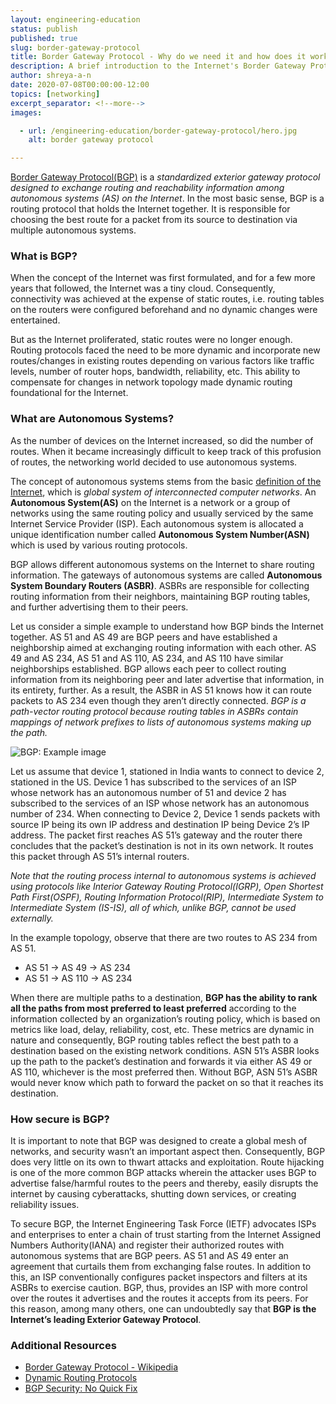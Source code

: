 ```yaml
---
layout: engineering-education
status: publish
published: true
slug: border-gateway-protocol
title: Border Gateway Protocol - Why do we need it and how does it work?
description: A brief introduction to the Internet's Border Gateway Protocol, its functioning, capabilities and importance. 
author: shreya-a-n
date: 2020-07-08T00:00:00-12:00
topics: [networking]
excerpt_separator: <!--more-->
images:

  - url: /engineering-education/border-gateway-protocol/hero.jpg
    alt: border gateway protocol

---
```

[Border Gateway Protocol(BGP)](https://en.wikipedia.org/wiki/Border_Gateway_Protocol) is a *standardized exterior gateway protocol designed to exchange routing and reachability information among autonomous systems (AS) on the Internet*. In the most basic sense, BGP is a routing protocol that holds the Internet together. It is responsible for choosing the best route for a packet from its source to destination via multiple autonomous systems.
<!--more-->

### What is BGP?
When the concept of the Internet was first formulated, and for a few more years that followed, the Internet was a tiny cloud. Consequently, connectivity was achieved at the expense of static routes, i.e. routing tables on the routers were configured beforehand and no dynamic changes were entertained.

But as the Internet proliferated, static routes were no longer enough. Routing protocols faced the need to be more dynamic and incorporate new routes/changes in existing routes depending on various factors like traffic levels, number of router hops, bandwidth, reliability, etc. This ability to compensate for changes in network topology made dynamic routing foundational for the Internet.

### What are Autonomous Systems?
As the number of devices on the Internet increased, so did the number of routes. When it became increasingly difficult to keep track of this profusion of routes, the networking world decided to use autonomous systems.

The concept of autonomous systems stems from the basic [definition of the Internet](https://en.wikipedia.org/wiki/Internet), which is *global system of interconnected computer networks*. An **Autonomous System(AS)** on the Internet is a network or a group of networks using the same routing policy and usually serviced by the same Internet Service Provider (ISP). Each autonomous system is allocated a unique identification number called **Autonomous System Number(ASN)** which is used by various routing protocols.

BGP allows different autonomous systems on the Internet to share routing information. The gateways of autonomous systems are called **Autonomous System Boundary Routers (ASBR)**. ASBRs are responsible for collecting routing information from their neighbors, maintaining BGP routing tables, and further advertising them to their peers.

Let us consider a simple example to understand how BGP binds the Internet together. AS 51 and AS 49 are BGP peers and have established a neighborship aimed at exchanging routing information with each other. AS 49 and AS 234, AS 51 and AS 110, AS 234, and AS 110 have similar neighborships established. BGP allows each peer to collect routing information from its neighboring peer and later advertise that information, in its entirety, further. As a result, the ASBR in AS 51 knows how it can route packets to AS 234 even though they aren’t directly connected. *BGP is a path-vector routing protocol because routing tables in ASBRs contain mappings of network prefixes to lists of autonomous systems making up the path.*

![BGP: Example image](/engineering-education/border-gateway-protocol/BGP.jpg)

Let us assume that device 1, stationed in India wants to connect to device 2, stationed in the US. Device 1 has subscribed to the services of an ISP whose network has an autonomous number of 51 and device 2 has subscribed to the services of an ISP whose network has an autonomous number of 234. When connecting to Device 2, Device 1 sends packets with source IP being its own IP address and destination IP being Device 2’s IP address. The packet first reaches AS 51’s gateway and the router there concludes that the packet’s destination is not in its own network. It routes this packet through AS 51’s internal routers.

*Note that the routing process internal to autonomous systems is achieved using protocols like Interior Gateway Routing Protocol(IGRP), Open Shortest Path First(OSPF), Routing Information Protocol(RIP), Intermediate System to Intermediate System (IS-IS), all of which, unlike BGP, cannot be used externally.*

In the example topology, observe that there are two routes to AS 234 from AS 51.

- AS 51 -> AS 49 -> AS 234
- AS 51 -> AS 110 -> AS 234

When there are multiple paths to a destination, **BGP has the ability to rank all the paths from most preferred to least preferred** according to the information collected by an organization’s routing policy, which is based on metrics like load, delay, reliability, cost, etc. These metrics are dynamic in nature and consequently, BGP routing tables reflect the best path to a destination based on the existing network conditions. ASN 51’s ASBR looks up the path to the packet’s destination and forwards it via either AS 49 or AS 110, whichever is the most preferred then. Without BGP, ASN 51’s ASBR would never know which path to forward the packet on so that it reaches its destination.

### How secure is BGP?
It is important to note that BGP was designed to create a global mesh of networks, and security wasn’t an important aspect then. Consequently, BGP does very little on its own to thwart attacks and exploitation. Route hijacking is one of the more common BGP attacks wherein the attacker uses BGP to advertise false/harmful routes to the peers and thereby, easily disrupts the internet by causing cyberattacks, shutting down services, or creating reliability issues. 

To secure BGP, the Internet Engineering Task Force (IETF) advocates ISPs and enterprises to enter a chain of trust starting from the Internet Assigned Numbers Authority(IANA) and register their authorized routes with autonomous systems that are BGP peers. AS 51 and AS 49 enter an agreement that curtails them from exchanging false routes. In addition to this, an ISP conventionally configures packet inspectors and filters at its ASBRs to exercise caution. BGP, thus, provides an ISP with more control over the routes it advertises and the routes it accepts from its peers. For this reason, among many others, one can undoubtedly say that **BGP is the Internet’s leading Exterior Gateway Protocol**.

### Additional Resources
- [Border Gateway Protocol - Wikipedia](https://en.wikipedia.org/wiki/Border_Gateway_Protocol)
- [Dynamic Routing Protocols](https://www.ciscopress.com/articles/article.asp?p=24090&amp;seqNum=6)
- [BGP Security: No Quick Fix](https://www.networkcomputing.com/networking/bgp-security-no-quick-fix)
